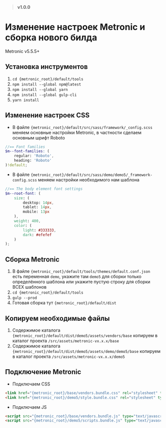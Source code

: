 > **v1.0.0**

# Изменение настроек Metronic и сборка нового билда
Metronic v5.5.5+

## Установка инструментов
1. `cd {metronic_root}/default/tools`
2. `npm install --global npm@latest`
3. `npm install --global yarn`
4. `npm install --global gulp-cli`
5. `yarn install`

## Изменение настроек CSS
- В файле `{metronic_root}/default/src/sass/framework/_config.scss` меняем основные настройки Metronic, в частности сделаем основным шрифт Roboto
```scss
//== Font families
$m--font-families: (
    regular: 'Roboto',
    heading: 'Roboto'
)!default;
```
- В файле `{metronic_root}/default/src/sass/demo/demo5/_framework-config.scss` меняем настройки необходимого нам шаблона
```scss
//== The body element font settings
$m--root-font: (
    size: (
        desktop: 14px,
        tablet: 14px,
        mobile: 13px
    ),
    weight: 400,
    color: (
        light: #333333,
        dark: #efefef
    )
);
```

## Сборка Metronic
1. В файле `{metronic_root}/default/tools/themes/default.conf.json` есть переменная `demo`, укажите там `demo5` для сборки только определённого шаблона или укажите пустую строку для сборки ВСЕХ шаблонов
2. `cd {metronic_root}/default/tools`
3. `gulp --prod`
4. Готовая сборка тут `{metronic_root}/default/dist`

## Копируем необходимые файлы
1. Содержимое каталога `{metronic_root}/default/dist/demo5/assets/vendors/base` копируем в каталог проекта `/src/assets/metronic-vx.x.x/base`
2. Содержимое каталога `{metronic_root}/default/dist/demo5/assets/demo/demo5/base` копируем в каталог проекта `/src/assets/metronic-vx.x.x/demo5`

## Подключение Metronic
- Подключаем CSS
```html
<link href="{metronic_root}/base/vendors.bundle.css" rel="stylesheet" type="text/css">
<link href="{metronic_root}/demo5/style.bundle.css" rel="stylesheet" type="text/css">
```
- Подключаем JS
```html
<script src="{metronic_root}/base/vendors.bundle.js" type="text/javascript"></script>
<script src="{metronic_root}/demo5/scripts.bundle.js" type="text/javascript"></script>
```
